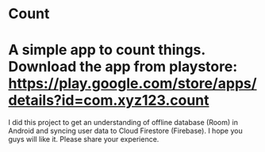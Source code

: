 # Count
A simple app to count things.
Download the app from playstore: https://play.google.com/store/apps/details?id=com.xyz123.count
=======

I did this project to get an understanding of offline database (Room) in Android and syncing user data to Cloud Firestore (Firebase).
I hope you guys will like it.
Please share your experience.
